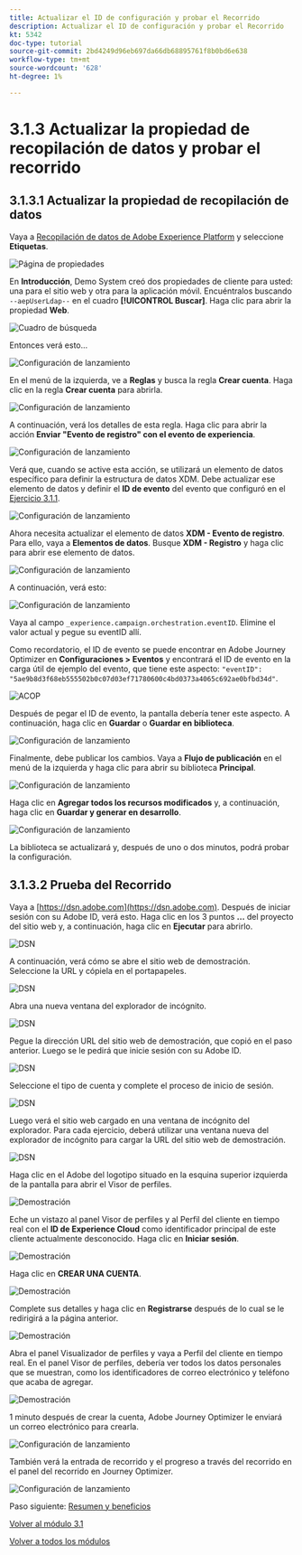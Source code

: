 ```yaml
---
title: Actualizar el ID de configuración y probar el Recorrido
description: Actualizar el ID de configuración y probar el Recorrido
kt: 5342
doc-type: tutorial
source-git-commit: 2bd4249d96eb697da66db68895761f8b0bd6e638
workflow-type: tm+mt
source-wordcount: '628'
ht-degree: 1%

---
```


# 3.1.3 Actualizar la propiedad de recopilación de datos y probar el recorrido

## 3.1.3.1 Actualizar la propiedad de recopilación de datos

Vaya a [Recopilación de datos de Adobe Experience Platform](https://experience.adobe.com/launch/) y seleccione **Etiquetas**.

![Página de propiedades](./../../../modules/datacollection/module1.1/images/launch1.png)

En **Introducción**, Demo System creó dos propiedades de cliente para usted: una para el sitio web y otra para la aplicación móvil. Encuéntralos buscando `--aepUserLdap--` en el cuadro **[!UICONTROL Buscar]**. Haga clic para abrir la propiedad **Web**.

![Cuadro de búsqueda](./../../../modules/datacollection/module1.1/images/property6.png)

Entonces verá esto...

![Configuración de lanzamiento](./images/rule1.png)

En el menú de la izquierda, ve a **Reglas** y busca la regla **Crear cuenta**. Haga clic en la regla **Crear cuenta** para abrirla.

![Configuración de lanzamiento](./images/rule2.png)

A continuación, verá los detalles de esta regla. Haga clic para abrir la acción **Enviar &quot;Evento de registro&quot; con el evento de experiencia**.

![Configuración de lanzamiento](./images/rule3.png)

Verá que, cuando se active esta acción, se utilizará un elemento de datos específico para definir la estructura de datos XDM. Debe actualizar ese elemento de datos y definir el **ID de evento** del evento que configuró en el [Ejercicio 3.1.1](./ex1.md).

![Configuración de lanzamiento](./images/rule4.png)

Ahora necesita actualizar el elemento de datos **XDM - Evento de registro**. Para ello, vaya a **Elementos de datos**. Busque **XDM - Registro** y haga clic para abrir ese elemento de datos.

![Configuración de lanzamiento](./images/rule5.png)

A continuación, verá esto:

![Configuración de lanzamiento](./images/rule6.png)

Vaya al campo `_experience.campaign.orchestration.eventID`. Elimine el valor actual y pegue su eventID allí.

Como recordatorio, el ID de evento se puede encontrar en Adobe Journey Optimizer en **Configuraciones > Eventos** y encontrará el ID de evento en la carga útil de ejemplo del evento, que tiene este aspecto: `"eventID": "5ae9b8d3f68eb555502b0c07d03ef71780600c4bd0373a4065c692ae0bfbd34d"`.

![ACOP](./images/payloadeventID.png)

Después de pegar el ID de evento, la pantalla debería tener este aspecto. A continuación, haga clic en **Guardar** o **Guardar en biblioteca**.

![Configuración de lanzamiento](./images/rule7.png)

Finalmente, debe publicar los cambios. Vaya a **Flujo de publicación** en el menú de la izquierda y haga clic para abrir su biblioteca **Principal**.

![Configuración de lanzamiento](./images/rule8.png)

Haga clic en **Agregar todos los recursos modificados** y, a continuación, haga clic en **Guardar y generar en desarrollo**.

![Configuración de lanzamiento](./images/rule9.png)

La biblioteca se actualizará y, después de uno o dos minutos, podrá probar la configuración.

## 3.1.3.2 Prueba del Recorrido

Vaya a [https://dsn.adobe.com](https://dsn.adobe.com). Después de iniciar sesión con su Adobe ID, verá esto. Haga clic en los 3 puntos **...** del proyecto del sitio web y, a continuación, haga clic en **Ejecutar** para abrirlo.

![DSN](./../../datacollection/module1.1/images/web8.png)

A continuación, verá cómo se abre el sitio web de demostración. Seleccione la URL y cópiela en el portapapeles.

![DSN](../../gettingstarted/gettingstarted/images/web3.png)

Abra una nueva ventana del explorador de incógnito.

![DSN](../../gettingstarted/gettingstarted/images/web4.png)

Pegue la dirección URL del sitio web de demostración, que copió en el paso anterior. Luego se le pedirá que inicie sesión con su Adobe ID.

![DSN](../../gettingstarted/gettingstarted/images/web5.png)

Seleccione el tipo de cuenta y complete el proceso de inicio de sesión.

![DSN](../../gettingstarted/gettingstarted/images/web6.png)

Luego verá el sitio web cargado en una ventana de incógnito del explorador. Para cada ejercicio, deberá utilizar una ventana nueva del explorador de incógnito para cargar la URL del sitio web de demostración.

![DSN](../../gettingstarted/gettingstarted/images/web7.png)

Haga clic en el Adobe del logotipo situado en la esquina superior izquierda de la pantalla para abrir el Visor de perfiles.

![Demostración](./../../../modules/datacollection/module1.2/images/pv1.png)

Eche un vistazo al panel Visor de perfiles y al Perfil del cliente en tiempo real con el **ID de Experience Cloud** como identificador principal de este cliente actualmente desconocido. Haga clic en **Iniciar sesión**.

![Demostración](./../../../modules/datacollection/module1.2/images/pv2.png)

Haga clic en **CREAR UNA CUENTA**.

![Demostración](./../../../modules/datacollection/module1.2/images/pv9.png)

Complete sus detalles y haga clic en **Registrarse** después de lo cual se le redirigirá a la página anterior.

![Demostración](./../../../modules/datacollection/module1.2/images/pv10.png)

Abra el panel Visualizador de perfiles y vaya a Perfil del cliente en tiempo real. En el panel Visor de perfiles, debería ver todos los datos personales que se muestran, como los identificadores de correo electrónico y teléfono que acaba de agregar.

![Demostración](./../../../modules/datacollection/module1.2/images/pv11.png)

1 minuto después de crear la cuenta, Adobe Journey Optimizer le enviará un correo electrónico para crearla.

![Configuración de lanzamiento](./images/email.png)

También verá la entrada de recorrido y el progreso a través del recorrido en el panel del recorrido en Journey Optimizer.

![Configuración de lanzamiento](./images/emaildash.png)

Paso siguiente: [Resumen y beneficios](./summary.md)

[Volver al módulo 3.1](./journey-orchestration-create-account.md)

[Volver a todos los módulos](../../../overview.md)
